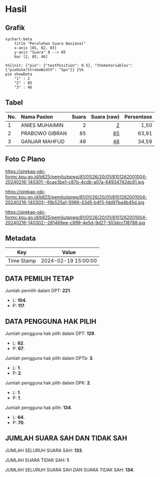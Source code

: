 # Hasil

## Grafik

```mermaid
xychart-beta
    title "Perolehan Suara Nasional"
    x-axis [01, 02, 03]
    y-axis "Suara" 0 --> 85
    bar [2, 85, 46]
```

```mermaid
%%{init: {"pie": {"textPosition": 0.5}, "themeVariables": {"pieOuterStrokeWidth": "5px"}} }%%
pie showData
    "1" : 2
    "2" : 85
    "3" : 46
```

## Tabel

| No. | Nama Paslon    | Suara | Suara (raw) | Persentase |
|:--- |:-------------- | -----:| -----------:| ----------:|
| 1   | ANIES MUHAIMIN | 2     | [2][p-1]    | 1,50       |
| 2   | PRABOWO GIBRAN | 85    | [85][p-2]   | 63,91      |
| 3   | GANJAR MAHFUD  | 46    | [46][p-3]   | 34,59      |


[p-1]: https://github.com/gigit-pemilu/pemilu-2024/blob/main/pilpres/hitung-suara/sub/81-maluku/sub/01-maluku-tengah/sub/26-saparua-timur/sub/2001-ouw/sub/004-tps/sub/paslon-1.txt
[p-2]: https://github.com/gigit-pemilu/pemilu-2024/blob/main/pilpres/hitung-suara/sub/81-maluku/sub/01-maluku-tengah/sub/26-saparua-timur/sub/2001-ouw/sub/004-tps/sub/paslon-2.txt
[p-3]: https://github.com/gigit-pemilu/pemilu-2024/blob/main/pilpres/hitung-suara/sub/81-maluku/sub/01-maluku-tengah/sub/26-saparua-timur/sub/2001-ouw/sub/004-tps/sub/paslon-3.txt

## Foto C Plano

https://sirekap-obj-formc.kpu.go.id/b825/pemilu/ppwp/81/01/26/20/01/8101262001004-20240216-140301--6cae3be1-c87b-4cdb-a07a-64934742dc81.jpg

https://sirekap-obj-formc.kpu.go.id/b825/pemilu/ppwp/81/01/26/20/01/8101262001004-20240216-140303--f6b525a1-5966-43d5-b4f3-fdd97ba4b45d.jpg

https://sirekap-obj-formc.kpu.go.id/b825/pemilu/ppwp/81/01/26/20/01/8101262001004-20240216-140302--281469ee-c999-4e5d-9d27-303dcc118788.jpg


## Metadata

| Key        | Value               |
| ---------- | ------------------- |
| Time Stamp | 2024-02-19 15:00:00 |


## DATA PEMILIH TETAP

Jumlah pemilih dalam DPT: **221**.
 * L: **104**.
 * P: **117**.

## DATA PENGGUNA HAK PILIH

Jumlah pengguna hak pilih dalam DPT: **129**.
 * L: **62**.
 * P: **67**.

Jumlah pengguna hak pilih dalam DPTb: **3**.
 * L: **1**.
 * P: **2**.

Jumlah pengguna hak pilih dalam DPK: **2**.
 * L: **1**.
 * P: **1**.

Jumlah pengguna hak pilih: **134**.
 * L: **64**.
 * P: **70**.

## JUMLAH SUARA SAH DAN TIDAK SAH

JUMLAH SELURUH SUARA SAH: **133**.

JUMLAH SUARA TIDAK SAH: **1**.

JUMLAH SELURUH SUARA SAH DAN SUARA TIDAK SAH: **134**.


